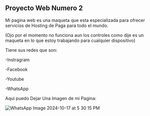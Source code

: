 ## Proyecto Web Numero 2

Mi pagina web es una maqueta  que esta especializada para ofrecer servicios de Hosting
de Paga para todo el mundo. 

(Ojo por el momento no funciona aun los controles como dije es un maqueta en lo que estoy trabajando para cualquier dispositivo) 

Tiene sus redes que son: 

-Instragram 

-Facebook 

-Youtube 

-WhatsApp

Aqui puedo Dejar Una Imagen de mi Pagina:


![WhatsApp Image 2024-10-17 at 5 30 15 PM](https://github.com/user-attachments/assets/e6e1616f-1ca1-442b-869f-dcdb80311edb)
